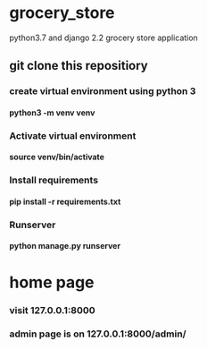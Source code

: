 # grocery_store
python3.7 and django 2.2 grocery store application

## git clone this repositiory

### create virtual environment using python 3
#### python3 -m venv venv

### Activate virtual environment
#### source venv/bin/activate

### Install requirements
#### pip install -r requirements.txt

### Runserver
#### python manage.py runserver

# home page
### visit 127.0.0.1:8000

### admin page is on 127.0.0.1:8000/admin/
